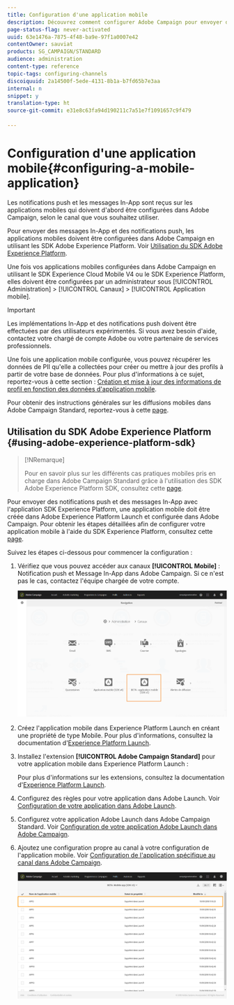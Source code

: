 ```yaml
---
title: Configuration d'une application mobile
description: Découvrez comment configurer Adobe Campaign pour envoyer des notifications push ou des message In-App à l'aide du SDK V4 ou du SDK Experience Platform.
page-status-flag: never-activated
uuid: 63e1476a-7875-4f48-ba9e-97f1a0007e42
contentOwner: sauviat
products: SG_CAMPAIGN/STANDARD
audience: administration
content-type: reference
topic-tags: configuring-channels
discoiquuid: 2a14500f-5ede-4131-8b1a-b7fd65b7e3aa
internal: n
snippet: y
translation-type: ht
source-git-commit: e31e8c63fa94d190211c7a51e7f1091657c9f479

---
```



# Configuration d&#39;une application mobile{#configuring-a-mobile-application}

Les notifications push et les messages In-App sont reçus sur les applications mobiles qui doivent d&#39;abord être configurées dans Adobe Campaign, selon le canal que vous souhaitez utiliser.

Pour envoyer des messages In-App et des notifications push, les applications mobiles doivent être configurées dans Adobe Campaign en utilisant les SDK Adobe Experience Platform. Voir [Utilisation du SDK Adobe Experience Platform](#using-adobe-experience-platform-sdk).

Une fois vos applications mobiles configurées dans Adobe Campaign en utilisant le SDK Experience Cloud Mobile V4 ou le SDK Experience Platform, elles doivent être configurées par un administrateur sous [!UICONTROL Administration] > [!UICONTROL Canaux] > [!UICONTROL Application mobile].

>[!IMPORTANT]
>
>Les implémentations In-App et des notifications push doivent être effectuées par des utilisateurs expérimentés. Si vous avez besoin d&#39;aide, contactez votre chargé de compte Adobe ou votre partenaire de services professionnels.

Une fois une application mobile configurée, vous pouvez récupérer les données de PII qu&#39;elle a collectées pour créer ou mettre à jour des profils à partir de votre base de données. Pour plus d&#39;informations à ce sujet, reportez-vous à cette section : [Création et mise à jour des informations de profil en fonction des données d&#39;application mobile](../../channels/using/updating-profile-with-mobile-app-data.md).

Pour obtenir des instructions générales sur les diffusions mobiles dans Adobe Campaign Standard, reportez-vous à cette [page](https://helpx.adobe.com/fr/campaign/kb/acs-mobile.html).

## Utilisation du SDK Adobe Experience Platform {#using-adobe-experience-platform-sdk}

>[!NRemarque]
>
>Pour en savoir plus sur les différents cas pratiques mobiles pris en charge dans Adobe Campaign Standard grâce à l&#39;utilisation des SDK Adobe Experience Platform SDK, consultez cette [page](https://helpx.adobe.com/fr/campaign/kb/configure-launch-rules-acs-use-cases.html).

Pour envoyer des notifications push et des messages In-App avec l&#39;application SDK Experience Platform, une application mobile doit être créée dans Adobe Experience Platform Launch et configurée dans Adobe Campaign. Pour obtenir les étapes détaillées afin de configurer votre application mobile à l&#39;aide du SDK Experience Platform, consultez cette [page](https://helpx.adobe.com/fr/campaign/kb/configuring-app-sdkv4.html).

Suivez les étapes ci-dessous pour commencer la configuration :

1. Vérifiez que vous pouvez accéder aux canaux **[!UICONTROL Mobile]** : Notification push et Message In-App dans Adobe Campaign. Si ce n&#39;est pas le cas, contactez l&#39;équipe chargée de votre compte.

   ![](assets/launch_1.png)

1. Créez l&#39;application mobile dans Experience Platform Launch en créant une propriété de type Mobile. Pour plus d&#39;informations, consultez la documentation d&#39;[Experience Platform Launch](https://aep-sdks.gitbook.io/docs/getting-started/create-a-mobile-property#create-a-new-mobile-property).
1. Installez l&#39;extension **[!UICONTROL Adobe Campaign Standard]** pour votre application mobile dans Experience Platform Launch :

   Pour plus d&#39;informations sur les extensions, consultez la documentation d&#39;[Experience Platform Launch](https://aep-sdks.gitbook.io/docs/using-mobile-extensions/adobe-campaign-standard).

1. Configurez des règles pour votre application dans Adobe Launch. Voir [Configuration de votre application dans Adobe Launch](https://helpx.adobe.com/fr/campaign/kb/config-app-in-launch.html#Step1Createdataelements).
1. Configurez votre application Adobe Launch dans Adobe Campaign Standard. Voir [Configuration de votre application Adobe Launch dans Adobe Campaign](https://helpx.adobe.com/fr/campaign/kb/configuring-app-sdk.html#SettingupyourAdobeLaunchapplicationinAdobeCampaign).
1. Ajoutez une configuration propre au canal à votre configuration de l&#39;application mobile. Voir [Configuration de l&#39;application spécifique au canal dans Adobe Campaign](https://helpx.adobe.com/fr/campaign/kb/configuring-app-sdk.html#ChannelspecificapplicationconfigurationinAdobeCampaign).

   ![](assets/launch_2.png)
